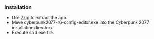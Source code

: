### Installation
- Use [7zip](https://www.7-zip.org/) to extract the app.
- Move cyberpunk2077-r6-config-editor.exe into the Cyberpunk 2077 installation directory.
- Execute said exe file.
